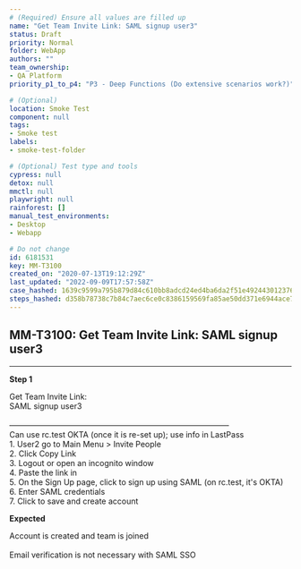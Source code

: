 ```yaml
---
# (Required) Ensure all values are filled up
name: "Get Team Invite Link: SAML signup user3"
status: Draft
priority: Normal
folder: WebApp
authors: ""
team_ownership: 
- QA Platform
priority_p1_to_p4: "P3 - Deep Functions (Do extensive scenarios work?)"

# (Optional)
location: Smoke Test
component: null
tags: 
- Smoke test
labels: 
- smoke-test-folder

# (Optional) Test type and tools
cypress: null
detox: null
mmctl: null
playwright: null
rainforest: []
manual_test_environments: 
- Desktop
- Webapp

# Do not change
id: 6181531
key: MM-T3100
created_on: "2020-07-13T19:12:29Z"
last_updated: "2022-09-09T17:57:58Z"
case_hashed: 1639c9599a795b879d84c610bb8adcd24ed4ba6da2f51e49244301237644b48f77c83ca10a3e933de685a6c6060554eb
steps_hashed: d358b78738c7b84c7aec6ce0c8386159569fa85ae50dd371e6944ace721220b1a50a5de84bdd2b86ec006c8f7c08cf39
---
```


<!-- (Auto-generated) Based on frontmatter's "key" and "name" -->

## MM-T3100: Get Team Invite Link: SAML signup user3

---

**Step 1**

Get Team Invite Link:\
SAML signup user3\
\
————————————————————————————\
Can use rc.test OKTA (once it is re-set up); use info in LastPass\
1\. User2 go to Main Menu > Invite People\
2\. Click Copy Link\
3\. Logout or open an incognito window\
4\. Paste the link in\
5\. On the Sign Up page, click to sign up using SAML (on rc.test, it's OKTA)\
6\. Enter SAML credentials\
7\. Click to save and create account

**Expected**

Account is created and team is joined\
\
Email verification is not necessary with SAML SSO

